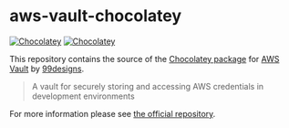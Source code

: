 # aws-vault-chocolatey

[![Chocolatey](https://img.shields.io/chocolatey/v/aws-vault.svg)](https://chocolatey.org/packages/aws-vault/) [![Chocolatey](https://img.shields.io/chocolatey/dt/aws-vault.svg)](https://chocolatey.org/packages/aws-vault/)  

This repository contains the source of the [Chocolatey package] for [AWS Vault] by [99designs].

> A vault for securely storing and accessing AWS credentials in development environments

For more information please see [the official repository][AWS Vault].

[Chocolatey package]: https://chocolatey.org/packages/aws-vault/
[AWS Vault]: https://github.com/99designs/aws-vault/
[99designs]: https://99designs.com/
